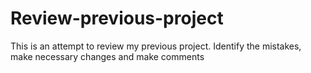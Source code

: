 # Review-previous-project
This is an attempt to review my previous project. Identify the mistakes, make necessary changes and make comments

